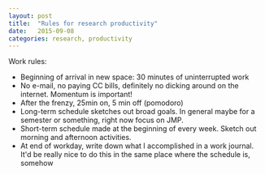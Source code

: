 ```yaml
---
layout: post
title:  "Rules for research productivity"
date:   2015-09-08
categories: research, productivity
---
```


Work rules:

- Beginning of arrival in new space: 30 minutes of uninterrupted work
- No e-mail, no paying CC bills, definitely no dicking around on the internet. Momentum is important!
- After the frenzy, 25min on, 5 min off (pomodoro)
- Long-term schedule sketches out broad goals. In general maybe for a semester or something, right now focus on JMP.
- Short-term schedule made at the beginning of every week. Sketch out morning and afternoon activities. 
- At end of workday, write down what I accomplished in a work journal. It'd be really nice to do this in the same place where the schedule is, somehow
